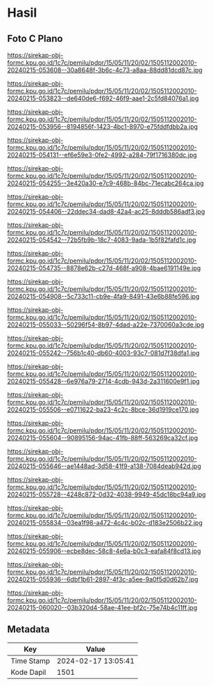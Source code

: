 # Hasil

## Foto C Plano

https://sirekap-obj-formc.kpu.go.id/1c7c/pemilu/pdpr/15/05/11/20/02/1505112002010-20240215-053608--30a8648f-3b6c-4c73-a8aa-88dd81dcd87c.jpg

https://sirekap-obj-formc.kpu.go.id/1c7c/pemilu/pdpr/15/05/11/20/02/1505112002010-20240215-053823--de640de6-f692-46f9-aae1-2c5fd84076a1.jpg

https://sirekap-obj-formc.kpu.go.id/1c7c/pemilu/pdpr/15/05/11/20/02/1505112002010-20240215-053956--8194856f-1423-4bc1-8970-e75fddfdbb2a.jpg

https://sirekap-obj-formc.kpu.go.id/1c7c/pemilu/pdpr/15/05/11/20/02/1505112002010-20240215-054131--ef6e59e3-0fe2-4992-a284-79f1716380dc.jpg

https://sirekap-obj-formc.kpu.go.id/1c7c/pemilu/pdpr/15/05/11/20/02/1505112002010-20240215-054255--3e420a30-e7c9-468b-84bc-71ecabc264ca.jpg

https://sirekap-obj-formc.kpu.go.id/1c7c/pemilu/pdpr/15/05/11/20/02/1505112002010-20240215-054406--22ddec34-dad8-42a4-ac25-8dddb586adf3.jpg

https://sirekap-obj-formc.kpu.go.id/1c7c/pemilu/pdpr/15/05/11/20/02/1505112002010-20240215-054542--72b5fb9b-18c7-4083-9ada-1b5f82fafd1c.jpg

https://sirekap-obj-formc.kpu.go.id/1c7c/pemilu/pdpr/15/05/11/20/02/1505112002010-20240215-054735--8878e62b-c27d-468f-a908-4bae6191149e.jpg

https://sirekap-obj-formc.kpu.go.id/1c7c/pemilu/pdpr/15/05/11/20/02/1505112002010-20240215-054908--5c733c11-cb9e-4fa9-8491-43e6b88fe596.jpg

https://sirekap-obj-formc.kpu.go.id/1c7c/pemilu/pdpr/15/05/11/20/02/1505112002010-20240215-055033--50296f54-8b97-4dad-a22e-7370060a3cde.jpg

https://sirekap-obj-formc.kpu.go.id/1c7c/pemilu/pdpr/15/05/11/20/02/1505112002010-20240215-055242--756b1c40-db60-4003-93c7-081d7f38dfa1.jpg

https://sirekap-obj-formc.kpu.go.id/1c7c/pemilu/pdpr/15/05/11/20/02/1505112002010-20240215-055428--6e976a79-2714-4cdb-943d-2a311600e9f1.jpg

https://sirekap-obj-formc.kpu.go.id/1c7c/pemilu/pdpr/15/05/11/20/02/1505112002010-20240215-055506--e0711622-ba23-4c2c-8bce-36d1919ce170.jpg

https://sirekap-obj-formc.kpu.go.id/1c7c/pemilu/pdpr/15/05/11/20/02/1505112002010-20240215-055604--90895156-94ac-41fb-88ff-563269ca32cf.jpg

https://sirekap-obj-formc.kpu.go.id/1c7c/pemilu/pdpr/15/05/11/20/02/1505112002010-20240215-055646--ae1448ad-3d58-41f9-a138-7084deab942d.jpg

https://sirekap-obj-formc.kpu.go.id/1c7c/pemilu/pdpr/15/05/11/20/02/1505112002010-20240215-055728--4248c872-0d32-4038-9949-45dc18bc94a9.jpg

https://sirekap-obj-formc.kpu.go.id/1c7c/pemilu/pdpr/15/05/11/20/02/1505112002010-20240215-055834--03ea1f98-a472-4c4c-b02c-d183e2506b22.jpg

https://sirekap-obj-formc.kpu.go.id/1c7c/pemilu/pdpr/15/05/11/20/02/1505112002010-20240215-055906--ecbe8dec-58c8-4e6a-b0c3-eafa84f8cd13.jpg

https://sirekap-obj-formc.kpu.go.id/1c7c/pemilu/pdpr/15/05/11/20/02/1505112002010-20240215-055936--6dbf1b61-2897-4f3c-a5ee-9a0f5d0d62b7.jpg

https://sirekap-obj-formc.kpu.go.id/1c7c/pemilu/pdpr/15/05/11/20/02/1505112002010-20240215-060020--03b320d4-58ae-41ee-bf2c-75e74b4c11ff.jpg


## Metadata

| Key        | Value               |
| ---------- | ------------------- |
| Time Stamp | 2024-02-17 13:05:41 |
| Kode Dapil | 1501                |



